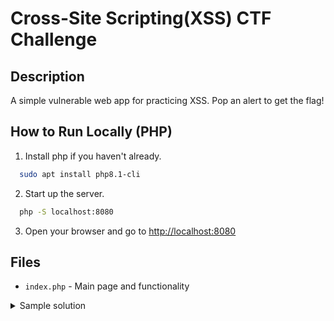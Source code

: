 # Cross-Site Scripting(XSS) CTF Challenge

## Description
A simple vulnerable web app for practicing XSS. Pop an alert to get the flag!

## How to Run Locally (PHP)

1. Install php if you haven't already.

  ```bash
    sudo apt install php8.1-cli
  ```

2. Start up the server.

  ```bash
    php -S localhost:8080
  ```

3. Open your browser and go to [http://localhost:8080](http://localhost:8080)

## Files
- `index.php` - Main page and functionality

<details>
  <summary>Sample solution</summary>
  Copy this into the browser
  ```bash
    http://localhost:8080/index.php?name=%3Cscript%3Ealert(1)%3C/script%3E
  ```
</details>
